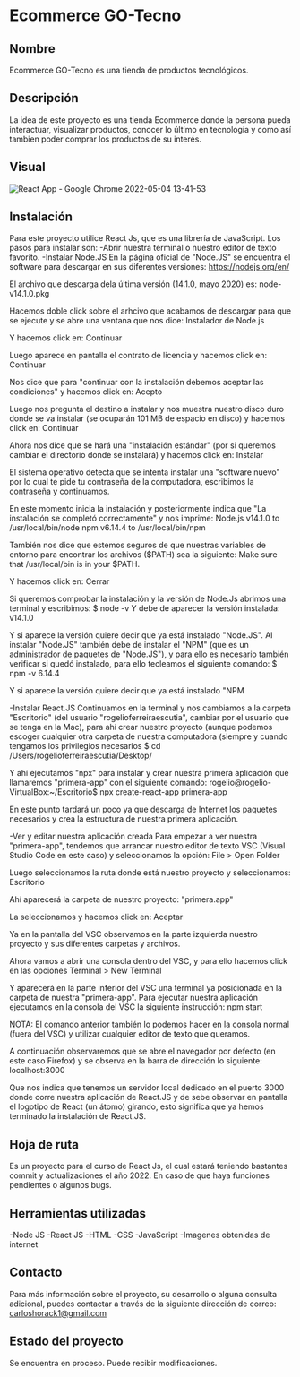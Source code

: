 # Ecommerce GO-Tecno

## Nombre
Ecommerce GO-Tecno es una tienda de productos tecnológicos.

## Descripción
La idea de este proyecto es una tienda Ecommerce donde la persona pueda interactuar, visualizar productos, conocer lo último en tecnología y como así tambien poder comprar los productos de su interés.

## Visual
![React App - Google Chrome 2022-05-04 13-41-53](https://user-images.githubusercontent.com/93627928/166848645-bd129ec0-5949-4e85-b442-97a5e95019e6.gif)


## Instalación
Para este proyecto utilice React Js, que es una librería de JavaScript.
Los pasos para instalar son:
-Abrir nuestra terminal o nuestro editor de texto favorito.
-Instalar Node.JS
En la página oficial de "Node.JS" se encuentra el software para descargar en sus diferentes versiones:
https://nodejs.org/en/

El archivo que descarga dela última versión (14.1.0, mayo 2020) es:
node-v14.1.0.pkg

Hacemos doble click sobre el arhcivo que acabamos de descargar para que se ejecute y se abre una ventana que nos dice:
Instalador de Node.js

Y hacemos click en:
Continuar

Luego aparece en pantalla el contrato de licencia y hacemos click en:
Continuar

Nos dice que para "continuar con la instalación debemos aceptar las condiciones" y hacemos click en:
Acepto

Luego nos pregunta el destino a instalar y nos muestra nuestro disco duro donde se va instalar (se ocuparán 101 MB de espacio en disco) y hacemos click en:
Continuar

Ahora nos dice que se hará una "instalación estándar" (por si queremos cambiar el directorio donde se instalará) y hacemos click en:
Instalar

El sistema operativo detecta que se intenta instalar una "software nuevo" por lo cual te pide tu contraseña de la computadora, escribimos la contraseña y continuamos.

En este momento inicia la instalación y posteriormente indica que "La instalación se completó correctamente" y nos imprime:
Node.js v14.1.0 to /usr/local/bin/node
npm v6.14.4 to /usr/local/bin/npm

También nos dice que estemos seguros de que nuestras variables de entorno para encontrar los archivos ($PATH) sea la siguiente:
Make sure that /usr/local/bin is in your $PATH.

Y hacemos click en:
Cerrar

Si queremos comprobar la instalación y la versión de Node.Js abrimos una terminal y escribimos:
$ node -v
Y debe de aparecer la versión instalada: v14.1.0

Y si aparece la versión quiere decir que ya está instalado "Node.JS". Al instalar "Node.JS" también debe de instalar el "NPM" (que es un administrador de paquetes de "Node.JS"), y para ello es necesario también verificar si quedó instalado, para ello tecleamos el siguiente comando:
$ npm -v
6.14.4

Y si aparece la versión quiere decir que ya está instalado "NPM

-Instalar React.JS
Continuamos en la terminal y nos cambiamos a la carpeta "Escritorio" (del usuario "rogelioferreiraescutia", cambiar por el usuario que se tenga en la Mac), para ahí crear nuestro proyecto (aunque podemos escoger cualquier otra carpeta de nuestra computadora (siempre y cuando tengamos los privilegios necesarios
$ cd /Users/rogelioferreiraescutia/Desktop/

Y ahí ejecutamos "npx" para instalar y crear nuestra primera aplicación que llamaremos "primera-app" con el siguiente comando:
rogelio@rogelio-VirtualBox:~/Escritorio$ npx create-react-app primera-app

En este punto tardará un poco ya que descarga de Internet los paquetes necesarios y crea la estructura de nuestra primera aplicación.

-Ver y editar nuestra aplicación creada
Para empezar a ver nuestra "primera-app", tendemos que arrancar nuestro editor de texto VSC (Visual Studio Code en este caso) y seleccionamos la opción:
File > Open Folder

Luego seleccionamos la ruta donde está nuestro proyecto y seleccionamos:
Escritorio

Ahí aparecerá la carpeta de nuestro proyecto:
"primera.app"

La seleccionamos y hacemos click en:
Aceptar

Ya en la pantalla del VSC observamos en la parte izquierda nuestro proyecto y sus diferentes carpetas y archivos.

Ahora vamos a abrir una consola dentro del VSC, y para ello hacemos click en las opciones
Terminal > New Terminal

Y aparecerá en la parte inferior del VSC una terminal ya posicionada en la carpeta de nuestra "primera-app". Para ejecutar nuestra aplicación ejecutamos en la consola del VSC la siguiente instrucción:
npm start

NOTA: El comando anterior también lo podemos hacer en la consola normal (fuera del VSC) y utilizar cualquier editor de texto que queramos.

A continuación observaremos que se abre el navegador por defecto (en este caso Firefox) y se observa en la barra de dirección lo siguiente:
localhost:3000

Que nos indica que tenemos un servidor local dedicado en el puerto 3000 donde corre nuestra aplicación de React.JS y de sebe observar en pantalla el logotipo de React (un átomo) girando, esto significa que ya hemos terminado la instalación de React.JS.

## Hoja de ruta
Es un proyecto para el curso de React Js, el cual estará teniendo bastantes commit y actualizaciones el año 2022. En caso de que haya funciones pendientes o algunos bugs.

## Herramientas utilizadas
-Node JS
-React JS
-HTML
-CSS
-JavaScript
-Imagenes obtenidas de internet

## Contacto
Para más información sobre el proyecto, su desarrollo o alguna consulta adicional, puedes contactar a través de la siguiente dirección de correo: carloshorack1@gmail.com


## Estado del proyecto
Se encuentra en proceso. Puede recibir modificaciones.

